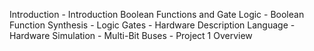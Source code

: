 Introduction
    - Introduction
Boolean Functions and Gate Logic
    - Boolean Function Synthesis
    - Logic Gates
    - Hardware Description Language
    - Hardware Simulation
    - Multi-Bit Buses
    - Project 1 Overview